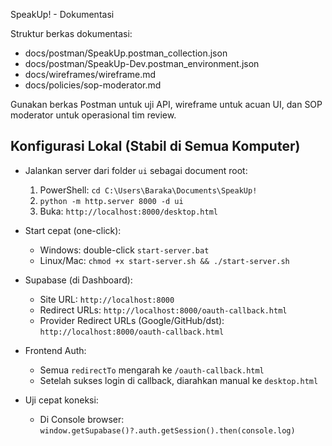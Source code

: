 SpeakUp! - Dokumentasi

Struktur berkas dokumentasi:

- docs/postman/SpeakUp.postman_collection.json
- docs/postman/SpeakUp-Dev.postman_environment.json
- docs/wireframes/wireframe.md
- docs/policies/sop-moderator.md

Gunakan berkas Postman untuk uji API, wireframe untuk acuan UI, dan SOP moderator untuk operasional tim review.


Konfigurasi Lokal (Stabil di Semua Komputer)
------------------------------------------------

- Jalankan server dari folder `ui` sebagai document root:
  1) PowerShell: `cd C:\Users\Baraka\Documents\SpeakUp!`
  2) `python -m http.server 8000 -d ui`
  3) Buka: `http://localhost:8000/desktop.html`

- Start cepat (one-click):
  - Windows: double-click `start-server.bat`
  - Linux/Mac: `chmod +x start-server.sh && ./start-server.sh`

- Supabase (di Dashboard):
  - Site URL: `http://localhost:8000`
  - Redirect URLs: `http://localhost:8000/oauth-callback.html`
  - Provider Redirect URLs (Google/GitHub/dst): `http://localhost:8000/oauth-callback.html`

- Frontend Auth:
  - Semua `redirectTo` mengarah ke `/oauth-callback.html`
  - Setelah sukses login di callback, diarahkan manual ke `desktop.html`

- Uji cepat koneksi:
  - Di Console browser: `window.getSupabase()?.auth.getSession().then(console.log)`


